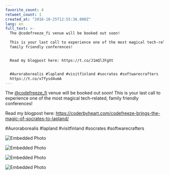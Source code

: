 ```yaml
---
favorite_count: 4
retweet_count: 1
created_at: "2018-10-25T12:55:36.000Z"
lang: en
full_text: >-
  The @codefreeze_fi venue will be booked out soon! 

  This is your last call to experience one of the most magical tech-related,
  family friendly conferences!


  Read my blogpost here: https://t.co/J1mQlJFgXt


  #Auroraborealis #lapland #visitfinland #socrates #softwarecrafters
  https://t.co/x7fysd4umA
---
```


The [@codefreeze_fi](https://twitter.com/codefreeze_fi) venue will be booked out
soon! This is your last call to experience one of the most magical tech-related,
family friendly conferences!

Read my blogpost here:
<https://coderbyheart.com/codefreeze-brings-the-magic-of-socrates-to-lapland/>

#Auroraborealis #lapland #visitfinland #socrates #softwarecrafters

<div class="gallery gallery-4">

![Embedded Photo](https://twitter-media-coderbyheart.s3.eu-north-1.amazonaws.com/1055442754778660864-DqWvQJyX4AA03Gv.jpg)

![Embedded Photo](https://twitter-media-coderbyheart.s3.eu-north-1.amazonaws.com/1055442754778660864-DqWvQJqW4AArBBX.jpg)

![Embedded Photo](https://twitter-media-coderbyheart.s3.eu-north-1.amazonaws.com/1055442754778660864-DqWvQJwWwAE1lMl.jpg)

![Embedded Photo](https://twitter-media-coderbyheart.s3.eu-north-1.amazonaws.com/1055442754778660864-DqWvQJqXcAAVrkz.jpg)

</div>
